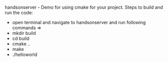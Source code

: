 handsonserver - Demo for using cmake for your project.
Steps to build and run the code:
- open terminal and navigate to handsonserver and run following commands =>
- mkdir build 
- cd build
- cmake .. 
- make 
- ./helloworld
